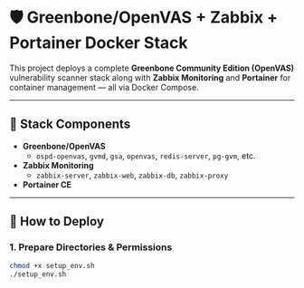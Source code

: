 # 🛡️ Greenbone/OpenVAS + Zabbix + Portainer Docker Stack

This project deploys a complete **Greenbone Community Edition (OpenVAS)** vulnerability scanner stack along with **Zabbix Monitoring** and **Portainer** for container management — all via Docker Compose.

---

## 🧰 Stack Components

- **Greenbone/OpenVAS**
  - `ospd-openvas`, `gvmd`, `gsa`, `openvas`, `redis-server`, `pg-gvm`, etc.
- **Zabbix Monitoring**
  - `zabbix-server`, `zabbix-web`, `zabbix-db`, `zabbix-proxy`
- **Portainer CE**

---

## 🚀 How to Deploy

### 1. Prepare Directories & Permissions

```bash
chmod +x setup_env.sh
./setup_env.sh
